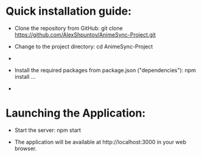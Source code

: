 <h1>Quick installation guide: </h1>

- Clone the repository from GitHub: git clone https://github.com/AlexShpuntov/AnimeSync-Project.git

- Change to the project directory: cd AnimeSync-Project
- 
- Install the required packages from package.json ("dependencies"): npm install ...
- 
<h1>Launching the Application: </h1>

- Start the server: npm start

- The application will be available at http://localhost:3000 in your web browser.
